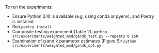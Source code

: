 To run the experiments:
- Ensure Python 3.10 is available (e.g. using conda or pyenv), and Poetry is installed
- Run `poetry install`
- Composite testing experiment (Table 2): `python src/experiments/weighted_mmd/gandk_test.py --repeats 0 150`
- Examination of g and k parameter estimates (Figure 5): `python src/experiments/weighted_mmd/gandk_opt.py`
